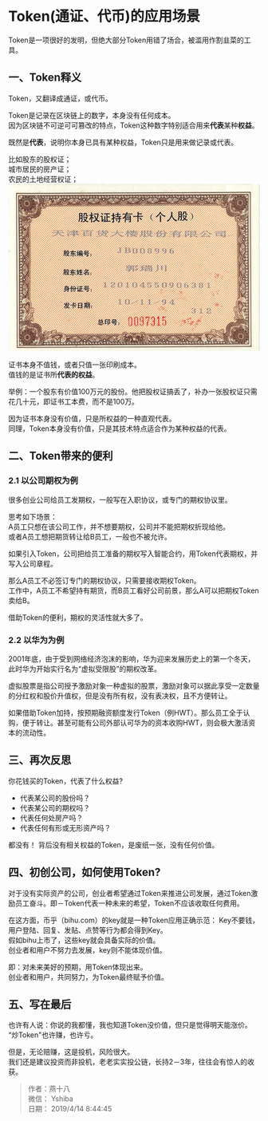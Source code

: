 # Token(通证、代币)的应用场景

Token是一项很好的发明，但绝大部分Token用错了场合，被滥用作割韭菜的工具。

## 一、Token释义
Token，又翻译成通证，或代币。

Token是记录在区块链上的数字，本身没有任何成本。  
因为区块链不可逆可可篡改的特点，Token这种数字特别适合用来**代表**某种**权益**。

既然是**代表**，说明你本身已具有某种权益，Token只是用来做记录或代表。

比如股东的股权证；  
城市居民的房产证；  
农民的土地经营权证；
![](./img/gqz.jpg)

证书本身不值钱，或者只值一张印刷成本。  
值钱的是证书所**代表的权益**。

举例：一个股东有价值100万元的股份。他把股权证搞丢了，补办一张股权证只需花几十元，即证书工本费，而不是100万。

因为证书本身没有价值，只是所权益的一种直观代表。  
同理，Token本身没有价值，只是其技术特点适合作为某种权益的代表。

## 二、Token带来的便利 
### 2.1 以公司期权为例
很多创业公司给员工发期权，一般写在入职协议，或专门的期权协议里。  

思考如下场景：  
A员工只想在该公司工作，并不想要期权，公司并不能把期权折现给他。  
或者A员工想把期货转让给B员工，一般也不被允许。

如果引入Token，公司把给员工准备的期权写入智能合约，用Token代表期权，并写入公司章程。
  
那么A员工不必签订专门的期权协议，只需要接收期权Token。  
工作中，A员工不希望持有期货，而B员工看好公司前景，那么A可以把期权Token卖给B。

借助Token的便利，期权的灵活性就大多了。

### 2.2 以华为为例
2001年底，由于受到网络经济泡沫的影响，华为迎来发展历史上的第一个冬天，此时华为开始实行名为“虚拟受限股”的期权改革。

虚拟股票是指公司授予激励对象一种虚拟的股票，激励对象可以据此享受一定数量的分红权和股价升值权，但是没有所有权，没有表决权，且不方便转让。

如果借助Token加持，按预期融资额度发行Token（例HWT）。那么员工全于认购，便于转让。甚至可能有公司外部认可华为的资本收购HWT，则会极大激活资本的流动性。

## 三、再次反思 
你花钱买的Token，代表了什么权益?
+ 代表某公司的股份吗？
+ 代表某公司的期权吗？
+ 代表任何处房产吗？
+ 代表任何有形或无形资产吗？

都没有！ 背后没有相关权益的Token，是废纸一张，没有任何价值。   

## 四、初创公司，如何使用Token?
对于没有实际资产的公司，创业者希望通过Token来推进公司发展，通过Token激励员工奋斗。即－Token代表一种未来的希望，Token不应该收取任何费用。

在这方面，币乎（bihu.com）的key就是一种Token应用正确示范：
Key不要钱，用户登陆、回复、发贴、点赞等行为都会得到Key。  
假如bihu上市了，这些key就会具备实际的价值。  
创业者和用户不努力去发展，key则不能体现价值。

即：对未来美好的预期，用Token体现出来。  
创业者和用户，共同努力，为Token最终赋予价值。  

## 五、写在最后
也许有人说：你说的我都懂，我也知道Token没价值，但只是觉得明天能涨价。
“炒Token"也许赚，也许亏。

但是，无论赔赚，这是投机，风险很大。  
我们还是建议投资而非投机，老老实实投公链，长持2－3年，往往会有惊人的收获。

> 作者：燕十八  
> 微信： Yshiba  
> 日期： 2019/4/14 8:44:45  